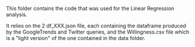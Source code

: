 This folder contains the code that was used for the Linear Regression analysis. 

It relies on the 2 df_XXX.json file, each containing the dataframe produced by the GoogleTrends and Twitter queries, and the Willingness.csv file which is a "light version" of the one contained in the data folder. 




